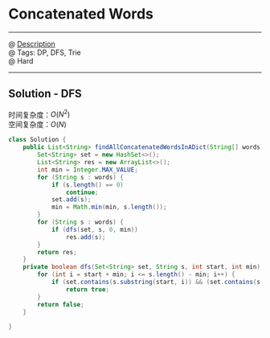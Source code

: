 #  Concatenated Words
------------------
@ [Description](https://leetcode.com/problems/concatenated-words/)  
@ Tags: DP, DFS, Trie     
@ Hard

------------------
## Solution - DFS
时间复杂度：$O(N^2)$  
空间复杂度：$O(N)$  
```java
class Solution {
    public List<String> findAllConcatenatedWordsInADict(String[] words) {
        Set<String> set = new HashSet<>();
        List<String> res = new ArrayList<>();
        int min = Integer.MAX_VALUE;
        for (String s : words) {
            if (s.length() == 0)
                continue;
            set.add(s);
            min = Math.min(min, s.length());
        }
        for (String s : words) {
            if (dfs(set, s, 0, min))
                res.add(s);
        }
        return res;
    }
    private boolean dfs(Set<String> set, String s, int start, int min) {
        for (int i = start + min; i <= s.length() - min; i++) {
            if (set.contains(s.substring(start, i)) && (set.contains(s.substring(i)) || dfs(set, s, i, min)))
                return true;
        }
        return false;
    }
    
}
```
